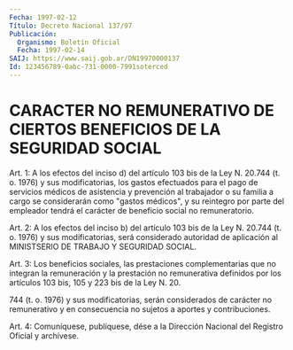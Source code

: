 ```yaml
---
Fecha: 1997-02-12
Título: Decreto Nacional 137/97
Publicación:
  Organismo: Boletín Oficial
  Fecha: 1997-02-14
SAIJ: https://www.saij.gob.ar/DN19970000137
Id: 123456789-0abc-731-0000-7991soterced
---
```

# CARACTER NO REMUNERATIVO DE CIERTOS BENEFICIOS DE LA SEGURIDAD SOCIAL

<a id="1"></a>
Art. 1: A los efectos del inciso  d) del artículo 103 bis de la Ley  N. 20.744  (t.  o.  1976)  y  sus modificatorias,  los  gastos efectuados  para  el  pago de servicios  médicos  de  asistencia  y prevención al trabajador  o su familia a cargo se considerarán como "gastos médicos", y su reintegro  por parte del empleador tendrá el carácter de beneficio social no remuneratorio.

<a id="2"></a>
Art. 2: A los efectos del inciso b) del artículo 103 bis de la Ley N. 20.744  (t.  o.  1976)  y sus modificatorias,  será  considerado autoridad  de  aplicación al MINISTSERIO  DE  TRABAJO  Y  SEGURIDAD SOCIAL.

<a id="3"></a>
Art. 3: Los beneficios  sociales, las prestaciones complementarias que no integran la remuneración  y  la  prestación  no remunerativa definidos por los artículos 103 bis, 105 y 223 bis de  la Ley N. 20.

744  (t.  o.  1976)  y  sus  modificatorias,  serán considerados de carácter no remunerativo y en consecuencia no sujetos  a  aportes y contribuciones.

<a id="4"></a>
Art. 4: Comuníquese, publíquese, dése a la Dirección Nacional  del Registro Oficial y archívese.